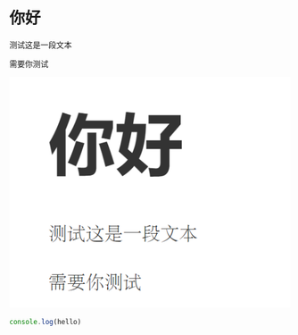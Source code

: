 # 你好

测试这是一段文本

需要你测试

![image-20250702160843774](./assets/image-20250702160843774.png)

```javascript
console.log(hello)
```



